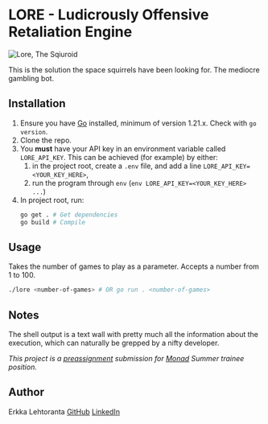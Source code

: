 # LORE - Ludicrously Offensive Retaliation Engine

![Lore, The Sqiuroid](https://github.com/user-attachments/assets/91bf59dc-6557-49ea-b218-06e41750d7c5)

This is the solution the space squirrels have been looking for. The mediocre gambling bot.

## Installation
1. Ensure you have [Go](https://go.dev/doc/install) installed, minimum of version 1.21.x. Check with `go version`.
2. Clone the repo.
3. You **must** have your API key in an environment variable called `LORE_API_KEY`. This can be achieved (for example) by either:
    1. in the project root, create a `.env` file, and add a line `LORE_API_KEY=<YOUR_KEY_HERE>`,
    2. run the program through `env` (`env LORE_API_KEY=<YOUR_KEY_HERE> ...`)
4. In project root, run:
   ```bash
   go get . # Get dependencies
   go build # Compile
   ```

## Usage
Takes the number of games to play as a parameter. Accepts a number from 1 to 100.
```bash
./lore <number-of-games> # OR go run . <number-of-games>
```

## Notes
The shell output is a text wall with pretty much all the information about the execution, which can naturally be grepped by a nifty developer.

_This project is a [preassignment](https://koodipahkina.monad.fi/) submission for [Monad](https://monad.fi/) Summer trainee position._

## Author
Erkka Lehtoranta
[GitHub](https://github.com/elehtoranta)
[LinkedIn](https://linkedin.com/in/lehtoranta)
